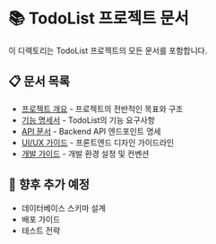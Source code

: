 # 📚 TodoList 프로젝트 문서

이 디렉토리는 TodoList 프로젝트의 모든 문서를 포함합니다.

## 📋 문서 목록

- [프로젝트 개요](./project-overview.md) - 프로젝트의 전반적인 목표와 구조
- [기능 명세서](./features.md) - TodoList의 기능 요구사항 
- [API 문서](./api.md) - Backend API 엔드포인트 명세
- [UI/UX 가이드](./ui-guide.md) - 프론트엔드 디자인 가이드라인
- [개발 가이드](./development.md) - 개발 환경 설정 및 컨벤션

## 🎯 향후 추가 예정

- 데이터베이스 스키마 설계
- 배포 가이드
- 테스트 전략
